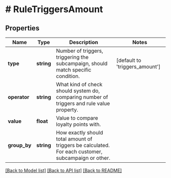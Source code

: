 # # RuleTriggersAmount

## Properties

Name | Type | Description | Notes
------------ | ------------- | ------------- | -------------
**type** | **string** | Number of triggers, triggering the subcampaign, should match specific condition. | [default to 'triggers_amount']
**operator** | **string** | What kind of check should system do, comparing number of triggers and rule value property. | 
**value** | **float** | Value to compare loyalty points with. | 
**group_by** | **string** | How exactly should total amount of triggers be calculated. For each customer, subcampaign or other. | 

[[Back to Model list]](../../README.md#documentation-for-models) [[Back to API list]](../../README.md#documentation-for-api-endpoints) [[Back to README]](../../README.md)


